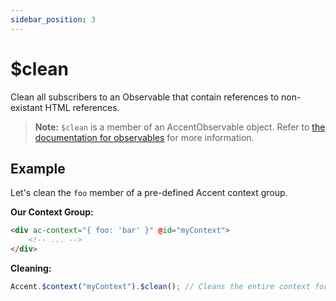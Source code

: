 ```yaml
---
sidebar_position: 3
---
```


# $clean

Clean all subscribers to an Observable that contain references to non-existant HTML references.

> **Note:** `$clean` is a member of an AccentObservable object. Refer to [the documentation for observables]($observable) for more information.

## Example 

Let's clean the `foo` member of a pre-defined Accent context group.

**Our Context Group:**

```html
<div ac-context="{ foo: 'bar' }" @id="myContext">
    <!-- ... -->
</div>
```

**Cleaning:**

```js
Accent.$context("myContext").$clean(); // Cleans the entire context for 'dead' subscriptions
```